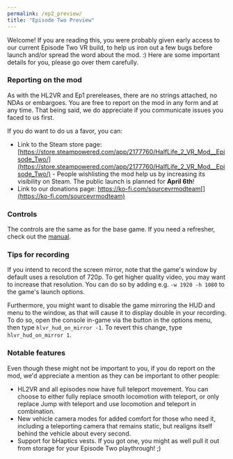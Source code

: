 ```yaml
---
permalink: /ep2_preview/
title: "Episode Two Preview"
---
```


Welcome! If you are reading this, you were probably given early access to our current Episode Two VR build, to help us iron out a few bugs before launch and/or spread the word about the mod. :)
Here are some important details for you, please go over them carefully.

### Reporting on the mod

As with the HL2VR and Ep1 prereleases, there are no strings attached, no NDAs or embargoes. You are free to report on the mod in any form and at any time. That being said, we do appreciate if you communicate issues you faced to us first.

If you do want to do us a favor, you can:
- Link to the Steam store page: [https://store.steampowered.com/app/2177760/HalfLife_2_VR_Mod__Episode_Two/](https://store.steampowered.com/app/2177760/HalfLife_2_VR_Mod__Episode_Two/) - People wishlisting the mod help us by increasing its visibility on Steam. The public launch is planned for **April 6th**!
- Link to our donations page: https://ko-fi.com/sourcevrmodteam[](https://ko-fi.com/sourcevrmodteam)

### Controls

The controls are the same as for the base game. If you need a refresher, check out the [manual](https://halflife2vr.com/manual/).

### Tips for recording

If you intend to record the screen mirror, note that the game's window by default uses a resolution of 720p. To get higher quality video, you may want to increase that resolution. You can do so by adding e.g. `-w 1920 -h 1080` to the game's launch options.

Furthermore, you might want to disable the game mirroring the HUD and menu to the window, as that will cause it to display double in your recording. To do so, open the console in-game via the button in the options menu, then type `hlvr_hud_on_mirror -1`. To revert this change, type `hlvr_hud_on_mirror 1`.

### Notable features

Even though these might not be important to you, if you do report on the mod, we'd appreciate a mention as they can be important
to other people:

- HL2VR and all episodes now have full teleport movement. You can choose to either fully replace smooth locomotion with teleport, or only replace Jump with teleport and use locomotion and teleport in combination.
- New vehicle camera modes for added comfort for those who need it, including a teleporting camera that remains static, but realigns itself behind the vehicle about every second.
- Support for bHaptics vests. If you got one, you might as well pull it out from storage for your Episode Two playthrough! ;)
